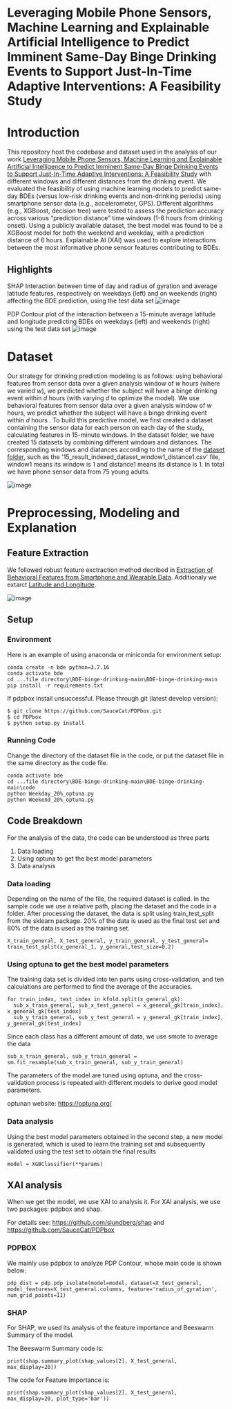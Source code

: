 # Leveraging Mobile Phone Sensors, Machine Learning and Explainable Artificial Intelligence to Predict Imminent Same-Day Binge Drinking Events to Support Just-In-Time Adaptive Interventions: A Feasibility Study

# Introduction

This repository host the codebase and dataset used in the analysis of our work [Leveraging Mobile Phone Sensors, Machine Learning and Explainable Artificial Intelligence to Predict Imminent Same-Day Binge Drinking Events to Support Just-In-Time Adaptive Interventions: A Feasibility Study](https://example.com) with different windows and different distances from the drinking event. We evaluated the feasibility of using machine learning models to predict same-day BDEs (versus low-risk drinking events and non-drinking periods) using smartphone sensor data (e.g., accelerometer, GPS). Different algorithms (e.g., XGBoost, decision tree) were tested to assess the prediction accuracy across various “prediction distance” time windows (1-6 hours from drinking onset). Using a publicly available dataset, the best model was found to be a XGBoost model for both the weekend and weekday, with a prediction distance of 6 hours. Explainable AI (XAI) was used to explore interactions between the most informative phone sensor features contributing to BDEs.

## Highlights
SHAP Interaction between time of day and radius of gyration and average latitude features, respectively on weekdays (left) and on weekends (right) affecting the BDE prediction, using the test data set 
![image](/figs/rog_shap.png)


PDP Contour plot of the interaction between a 15-minute average latitude and longitude predicting BDEs on weekdays (left) and weekends (right) using the test data set
![image](/figs/contour_pdp.png)

# Dataset
Our strategy for drinking prediction modeling is as follows: using behavioral features from sensor data over a given analysis window of _w_ hours (where we varied _w_), we predicted whether the subject will have a binge drinking event within _d_ hours (with varying _d_ to optimize the model). We use behavioral features from sensor data over a given analysis window of _w_ hours, we predict whether the subject will have a binge drinking event within _d_ hours . To build this predictive model, we first created a dataset containing the sensor data for each person on each day of the study, calculating features in 15-minute windows. In the dataset folder, we have created 15 datasets by combining different windows and distances. The corresponding windows and diatances according to the name of the [dataset folder](/dataset/), such as the '15_result_indexed_dataset_window1_distance1.csv' file, window1 means its window is 1 and distance1 means its distance is 1. In total we have phone sensor data from 75 young adults.

![image](/figs/datasetCreation.png)

# Preprocessing, Modeling and Explanation

## Feature Extraction
We followed robust feature exctraction method decribed in [Extraction of Behavioral Features from Smartphone and Wearable Data](
https://doi.org/10.48550/arXiv.1812.10394). Additionaly we extarct [Latitude and Longitude](/code/Latitude%20and%20longitude%20extraction.py).

<!-- ## Machine Learning

## Model Explainbility -->

![image](/figs/ml_xai.png)

<!-- # Tutorial --> 

## Setup

### Environment

Here is an example of using anaconda or miniconda for environment setup:


```
conda create -n bde python=3.7.16
conda activate bde
cd ...file directory\BDE-binge-drinking-main\BDE-binge-drinking-main
pip install -r requirements.txt
```

If pdpbox install unsuccessful. Please through git (latest develop version):
```
$ git clone https://github.com/SauceCat/PDPbox.git
$ cd PDPbox
$ python setup.py install
```
### Running Code
Change the directory of the dataset file in the code, or put the dataset file in the same directory as the code file.
```
conda activate bde
cd ...file directory\BDE-binge-drinking-main\BDE-binge-drinking-main\code
python Weekday_20%_optuna.py
python Weekend_20%_optuna.py
```

## Code Breakdown
For the analysis of the data, the code can be understood as three parts
1. Data loading
2. Using optuna to get the best model parameters
3. Data analysis

### Data loading
Depending on the name of the file, the required dataset is called. In the sample code we use a relative path, placing the dataset and the code in a folder. After processing the dataset, the data is split using train_test_split from the sklearn package. 20% of the data is used as the final test set and 80% of the data is used as the training set.
```
X_train_general, X_test_general, y_train_general, y_test_general= train_test_split(x_general_1, y_general,test_size=0.2)
```
### Using optuna to get the best model parameters
The training data set is divided into ten parts using cross-validation, and ten calculations are performed to find the average of the accuracies. 
```
for train_index, test_index in kfold.split(x_general_gk):
  sub_x_train_general, sub_x_test_general = x_general_gk[train_index], x_general_gk[test_index]
  sub_y_train_general, sub_y_test_general = y_general_gk[train_index], y_general_gk[test_index]
```
Since each class has a different amount of data, we use smote to average the data
```
sub_x_train_general, sub_y_train_general = sm.fit_resample(sub_x_train_general, sub_y_train_general)
```
The parameters of the model are tuned using optuna, and the cross-validation process is repeated with different models to derive good model parameters.

optunan website: https://optuna.org/
### Data analysis
Using the best model parameters obtained in the second step, a new model is generated, which is used to learn the training set and subsequently validated using the test set to obtain the final results
```
model = XGBClassifier(**params)
```

## XAI analysis
When we get the model, we use XAI to analysis it. For XAI analysis, we use two packages: pdpbox and shap.

For details see: https://github.com/slundberg/shap and https://github.com/SauceCat/PDPbox

### PDPBOX
We mainly use pdpbox to analyze PDP Contour, whose main code is shown below:
```
pdp_dist = pdp.pdp_isolate(model=model, dataset=X_test_general, model_features=X_test_general.columns, feature='radius_of_gyration', num_grid_points=11)
```


### SHAP
For SHAP, we used its analysis of the feature importance and Beeswarm Summary of the model.

The Beeswarm Summary code is:
```
print(shap.summary_plot(shap_values[2], X_test_general, max_display=20))
```
The code for Feature Importance is:
```
print(shap.summary_plot(shap_values[2], X_test_general, max_display=20, plot_type='bar'))
```
